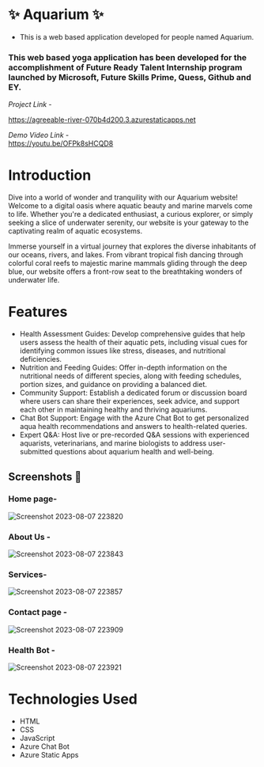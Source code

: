# ✨ Aquarium  ✨

* This is a web based application developed for people named Aquarium.

### This web based yoga application has been developed for the accomplishment of Future Ready Talent Internship program launched by Microsoft, Future Skills Prime, Quess, Github and EY.

 

*Project Link* -

https://agreeable-river-070b4d200.3.azurestaticapps.net

*Demo Video Link* -  
https://youtu.be/OFPk8sHCQD8



# Introduction
Dive into a world of wonder and tranquility with our Aquarium website! Welcome to a digital oasis where aquatic beauty and marine marvels come to life. Whether you're a dedicated enthusiast, a curious explorer, or simply seeking a slice of underwater serenity, our website is your gateway to the captivating realm of aquatic ecosystems.

Immerse yourself in a virtual journey that explores the diverse inhabitants of our oceans, rivers, and lakes. From vibrant tropical fish dancing through colorful coral reefs to majestic marine mammals gliding through the deep blue, our website offers a front-row seat to the breathtaking wonders of underwater life.

# Features
- Health Assessment Guides: Develop comprehensive guides that help users assess the health of their aquatic pets, including visual cues for identifying common issues like stress, diseases, and nutritional deficiencies.
- Nutrition and Feeding Guides: Offer in-depth information on the nutritional needs of different species, along with feeding schedules, portion sizes, and guidance on providing a balanced diet.
- Community Support: Establish a dedicated forum or discussion board where users can share their experiences, seek advice, and support each other in maintaining healthy and thriving aquariums.
- Chat Bot Support: Engage with the Azure Chat Bot to get personalized aqua health recommendations and answers to health-related queries.
- Expert Q&A: Host live or pre-recorded Q&A sessions with experienced aquarists, veterinarians, and marine biologists to address user-submitted questions about aquarium health and well-being.


## Screenshots 📸
### Home page-

  
![Screenshot 2023-08-07 223820](https://github.com/20a31a04s5/project7/assets/136898520/02c055f0-a567-4bc5-8f89-c70d008182cb)



### About Us -


![Screenshot 2023-08-07 223843](https://github.com/20a31a04s5/project7/assets/136898520/9c467f61-9896-43e1-960e-771032c767ab)


### Services-


![Screenshot 2023-08-07 223857](https://github.com/20a31a04s5/project7/assets/136898520/30ede5a2-5559-45cb-a130-f1005f75b90d)




### Contact page -


![Screenshot 2023-08-07 223909](https://github.com/20a31a04s5/project7/assets/136898520/830d341d-873b-424d-a60a-fbaf4732923d)






### Health Bot -


![Screenshot 2023-08-07 223921](https://github.com/20a31a04s5/project7/assets/136898520/b31688e2-a33a-4ca5-9d8c-3a2c431076ae)




# Technologies Used
- HTML
- CSS
- JavaScript
- Azure Chat Bot
- Azure Static Apps

